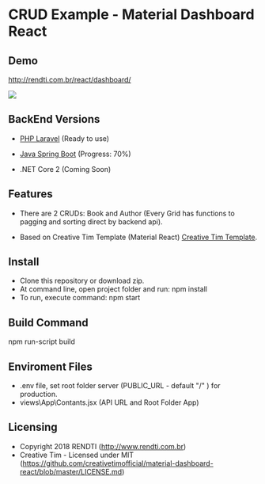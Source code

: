 # CRUD Example - Material Dashboard React

## Demo

http://rendti.com.br/react/dashboard/

<img src="http://www.rendti.com.br/react/demo_react2.gif" />

## BackEnd Versions

* [PHP Laravel](https://github.com/rafaelrend/phplaravel_restapi)  (Ready to use)

* [Java Spring Boot](https://github.com/rafaelrend/crud_javaspring_restapi) (Progress: 70%)

* .NET Core 2 (Coming Soon)

## Features

* There are 2 CRUDs: Book and Author (Every Grid has functions to pagging and sorting direct by backend api).

* Based on Creative Tim Template (Material React) [Creative Tim Template](https://demos.creative-tim.com/material-dashboard-react/#/dashboard).


## Install

* Clone this repository or download zip.
* At command line, open project folder and run:   npm install
* To run, execute command: npm start

## Build Command

npm run-script build


## Enviroment Files

* .env file, set root folder server (PUBLIC_URL - default "/" ) for production.
* views\App\Contants.jsx  (API URL and Root Folder App)


## Licensing

- Copyright 2018 RENDTI (http://www.rendti.com.br)
- Creative Tim - Licensed under MIT (https://github.com/creativetimofficial/material-dashboard-react/blob/master/LICENSE.md)
